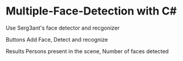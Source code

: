 # Multiple-Face-Detection with C#

Use Serg3ant's face detector and recgonizer

Buttons
Add Face,
Detect and recognize 

Results
Persons present in the scene,
Number of faces detected
